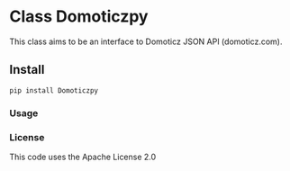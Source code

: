# Class Domoticzpy

This class aims to be an interface to Domoticz JSON API (domoticz.com).

## Install

```
pip install Domoticzpy
```

### Usage

### License
This code uses the Apache License 2.0
